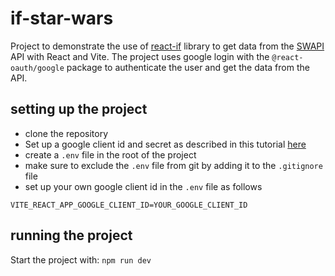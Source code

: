 # if-star-wars

Project to demonstrate the use of [react-if](https://github.com/romac/react-if) library to get data from the [SWAPI](https://swapi.dev/) API with React and Vite.
The project uses google login with the `@react-oauth/google` package to authenticate the user and get the data from the API.

## setting up the project
- clone the repository
- Set up a google client id and secret as described in this tutorial [here](https://muhammedsahad.medium.com/react-js-a-step-by-step-guide-to-google-authentication-926d0d85edbd)
- create a `.env` file in the root of the project
- make sure to exclude the `.env` file from git by adding it to the `.gitignore` file
- set up your own google client id in the `.env` file as follows
```env 
VITE_REACT_APP_GOOGLE_CLIENT_ID=YOUR_GOOGLE_CLIENT_ID
```
## running the project
Start the project with:
`npm run dev`
